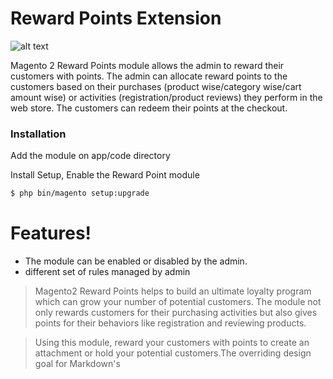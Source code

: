 # Reward Points Extension

![alt text](http://www.cardexpert.in/wp-content/uploads/2015/07/credit_card_reward_points-cashback.png)

Magento 2 Reward Points module allows the admin to reward their customers with points. The admin can allocate reward points to the customers based on their purchases (product wise/category wise/cart amount wise) or activities (registration/product reviews) they perform in the web store. The customers can redeem their points at the checkout.

### Installation
Add the module on app/code directory

Install Setup, Enable the Reward Point module
```sh
$ php bin/magento setup:upgrade

```

 

# Features!

  - The module can be enabled or disabled by the admin.
  - different set of rules managed by admin 
 
> Magento2 Reward Points helps to build an ultimate loyalty program which can grow your number of potential customers. The module not only rewards customers for their purchasing activities but also gives points for their behaviors like registration and reviewing products.

>Using this module, reward your customers with points to create an attachment or hold your potential customers.The overriding design goal for Markdown's


